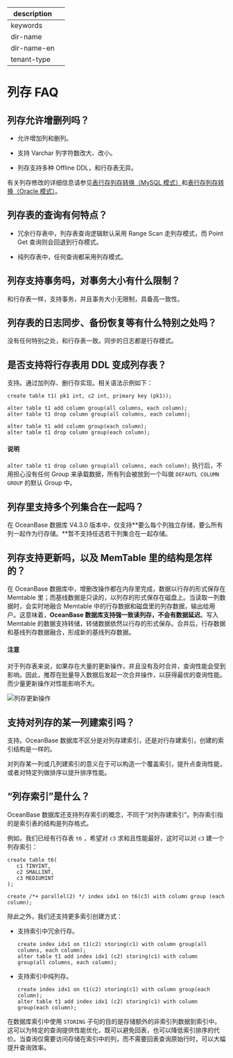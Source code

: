 |description||
|---|---|
|keywords||
|dir-name||
|dir-name-en||
|tenant-type||

# 列存 FAQ

## 列存允许增删列吗？

* 允许增加列和删列。

* 支持 Varchar 列字符数改大、改小。

* 列存支持多种 Offline DDL，和行存表无异。

有关列存修改的详细信息请参见[表行存列存转换（MySQL 模式）](../700.reference/300.database-object-management/100.manage-object-of-mysql-mode/200.manage-tables-of-mysql-mode/600.change-table-of-mysql-mode.md)和[表行存列存转换（Oracle 模式）](../700.reference/300.database-object-management/200.manage-object-of-oracle-mode/100.manage-tables-of-oracle-mode/600.change-table-of-oracle-mode.md)。

## 列存表的查询有何特点？

* 冗余行存表中，列存表查询逻辑默认采用 Range Scan 走列存模式，而 Point Get 查询则会回退到行存模式。

* 纯列存表中，任何查询都采用列存模式。

## 列存支持事务吗，对事务大小有什么限制？

和行存表一样，支持事务，并且事务大小无限制，具备高一致性。

## 列存表的日志同步、备份恢复等有什么特别之处吗？

没有任何特别之处，和行存表一致。同步的日志都是行存模式。

## 是否支持将行存表用 DDL 变成列存表？

支持。通过加列存、删行存实现。相关语法示例如下：

```shell
create table t1( pk1 int, c2 int, primary key (pk1));

alter table t1 add column group(all columns, each column);
alter table t1 drop column group(all columns, each column);

alter table t1 add column group(each column);
alter table t1 drop column group(each column);
```

<main id="notice" type='explain'>
  <h4>说明</h4>
  <p><code>alter table t1 drop column group(all columns, each column);</code> 执行后，不用担心没有任何 Group 来承载数据，所有列会被放到一个叫做 <code>DEFAUTL COLUMN GROUP</code> 的默认 Group 中。</p>
</main>


## 列存里支持多个列集合在一起吗？

在 OceanBase 数据库 V4.3.0 版本中，仅支持**要么每个列独立存储，要么所有列一起作为行存储。**暂不支持任选若干列集合在一起存储。

## 列存支持更新吗，以及 MemTable 里的结构是怎样的？

在 OceanBase 数据库中，增删改操作都在内存里完成，数据以行存的形式保存在 Memtable 里；而基线数据是只读的，以列存的形式保存在磁盘上。当读取一列数据时，会实时地融合 Memtable 中的行存数据和磁盘里的列存数据，输出给用户。这意味着，**OceanBase 数据库支持强一致读列存，不会有数据延迟**。写入 Memtable 的数据支持转储，转储数据依然以行存的形式保存。合并后，行存数据和基线列存数据融合，形成新的基线列存数据。

<main id="notice" type='notice'>
  <h4>注意</h4>
  <p>对于列存表来说，如果存在大量的更新操作，并且没有及时合并，查询性能会受到影响。因此，推荐在批量导入数据后发起一次合并操作，以获得最优的查询性能。而少量更新操作对性能影响不大。</p>
</main>

![列存更新操作](https://obbusiness-private.oss-cn-shanghai.aliyuncs.com/doc/img/observer-enterprise/V4.3.0/8.faq/Column%20update.jpg)

## 支持对列存的某一列建索引吗？

支持。OceanBase 数据库不区分是对列存建索引，还是对行存建索引，创建的索引结构是一样的。

对列存某一列或几列建索引的意义在于可以构造一个覆盖索引，提升点查询性能，或者对特定列做排序以提升排序性能。

## “列存索引”是什么？

OceanBase 数据库还支持列存索引的概念，不同于“对列存建索引”。列存索引指的是索引表的结构是列存格式。

例如，我们已经有行存表 `t6` ，希望对 `c3` 求和且性能最好，这时可以对 `c3` 建一个列存索引：

```shell
create table t6(
   c1 TINYINT,
   c2 SMALLINT,
   c3 MEDIUMINT
);

create /*+ parallel(2) */ index idx1 on t6(c3) with column group (each column);

```

除此之外，我们还支持更多索引创建方式：

* 支持索引中冗余行存。

  ```shell
  create index idx1 on t1(c2) storing(c1) with column group(all columns, each column);
  alter table t1 add index idx1 (c2) storing(c1) with column group(all columns, each column);
  ```

* 支持索引中纯列存。

  ```
  create index idx1 on t1(c2) storing(c1) with column group(each column);
  alter table t1 add index idx1 (c2) storing(c1) with column group(each column);
  ```

在数据库索引中使用 `STORING` 子句的目的是存储额外的非索引列数据到索引中。这可以为特定的查询提供性能优化，既可以避免回表，也可以降低索引排序的代价。当查询仅需要访问存储在索引中的列，而不需要回表查询原始行时，可以大幅提升查询效率。

